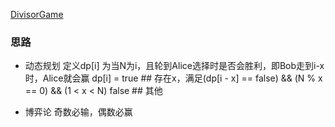 [DivisorGame](https://leetcode.com/problems/divisor-game/)

### 思路
- 动态规划 
定义dp[i] 为当N为i，且轮到Alice选择时是否会胜利，即Bob走到i-x时，Alice就会赢
dp[i] = true    ## 存在x，满足(dp[i - x] == false) && (N % x == 0) && (1 < x < N)
        false   ## 其他

- 博弈论
奇数必输，偶数必赢
